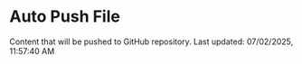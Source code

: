 # Auto Push File

Content that will be pushed to GitHub repository.
Last updated: 07/02/2025, 11:57:40 AM